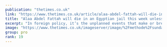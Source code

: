 ```yaml
---
publication: "thetimes.co.uk"
link: "https://www.thetimes.co.uk/article/alaa-abdel-fattah-will-die-in-an-egyptian-jail-this-week-unless-rishi-sunak-saves-him-5zz2g20md"
title: "Alaa Abdel Fattah will die in an Egyptian jail this week unless Rishi Sunak saves him"
excerpt: "In foreign policy, it’s the unplanned events that make or break a prime minister. Rishi Sunak’s trip to Egypt this week won’t be remembered for the Cop27 clima"
image: "https://www.thetimes.co.uk/imageserver/image/%2Fmethode%2Fsundaytimes%2Fprod%2Fweb%2Fbin%2F9edc90b4-5d52-11ed-aecd-3ad6d7298755.jpg?crop=1600%2C900%2C0%2C0&resize=1200"
group: pro
rank: 19
---
```

